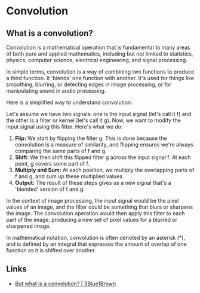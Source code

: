 # Convolution

## What is a convolution?

Convolution is a mathematical operation that is fundamental to many areas of both pure and applied mathematics, including but not limited to statistics, physics, computer science, electrical engineering, and signal processing.

In simple terms, convolution is a way of combining two functions to produce a third function. It 'blends' one function with another. It's used for things like smoothing, blurring, or detecting edges in image processing, or for manipulating sound in audio processing. 

Here is a simplified way to understand convolution:

Let's assume we have two signals: one is the input signal (let's call it f) and the other is a filter or kernel (let's call it g). Now, we want to modify the input signal using this filter. Here's what we do:

1. **Flip:** We start by flipping the filter g. This is done because the convolution is a measure of similarity, and flipping ensures we're always comparing the same parts of f and g.
2. **Shift:** We then shift this flipped filter g across the input signal f. At each point, g covers some part of f. 
3. **Multiply and Sum:** At each position, we multiply the overlapping parts of f and g, and sum up these multiplied values. 
4. **Output:** The result of these steps gives us a new signal that's a 'blended' version of f and g.

In the context of image processing, the input signal would be the pixel values of an image, and the filter could be something that blurs or sharpens the image. The convolution operation would then apply this filter to each part of the image, producing a new set of pixel values for a blurred or sharpened image.

In mathematical notation, convolution is often denoted by an asterisk (*), and is defined by an integral that expresses the amount of overlap of one function as it is shifted over another.

## Links

- [But what is a convolution? | 3Blue1Brown](https://www.youtube.com/watch?v=KuXjwB4LzSA&t=1s)